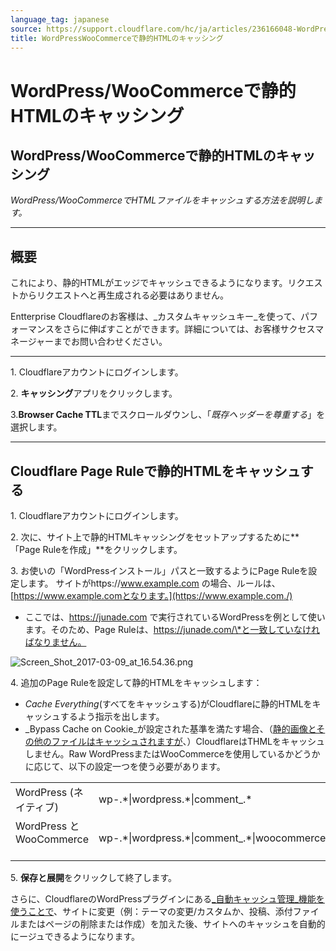 ```yaml
---
language_tag: japanese
source: https://support.cloudflare.com/hc/ja/articles/236166048-WordPress-WooCommerce%E3%81%A7%E9%9D%99%E7%9A%84HTML%E3%81%AE%E3%82%AD%E3%83%A3%E3%83%83%E3%82%B7%E3%83%B3%E3%82%B0
title: WordPressWooCommerceで静的HTMLのキャッシング
---
```


# WordPress/WooCommerceで静的HTMLのキャッシング

## WordPress/WooCommerceで静的HTMLのキャッシング

_WordPress/WooCommerceでHTMLファイルをキャッシュする方法を説明します。_

___

## 概要

これにより、静的HTMLがエッジでキャッシュできるようになります。リクエストからリクエストへと再生成される必要はありません。

Entterprise Cloudflareのお客様は、_カスタムキャッシュキー_を使って、パフォーマンスをさらに伸ばすことができます。詳細については、お客様サクセスマネージャーまでお問い合わせください。

___



1\. Cloudflareアカウントにログインします。

2\. **キャッシング**アプリをクリックします。

3.**Browser Cache TTL**までスクロールダウンし、「_既存ヘッダーを尊重する_」を選択します。

___

## Cloudflare Page Ruleで静的HTMLをキャッシュする

1\. Cloudflareアカウントにログインします。

2\. 次に、サイト上で静的HTMLキャッシングをセットアップするために**「Page Ruleを作成」**をクリックします。

3\. お使いの「WordPressインストール」パスと一致するようにPage Ruleを設定します。 サイトがhttps://www.example.com の場合、ルールは、 [https://www.example.comとなります。](https://www.example.com./)

-   ここでは、https://junade.com で実行されているWordPressを例として使います。そのため、Page Ruleは、https://junade.com/\*と一致していなければなりません。

![Screen_Shot_2017-03-09_at_16.54.36.png](/support/static/Screen_Shot_2017-03-09_at_16.54.36.png)

4\. 追加のPage Ruleを設定して静的HTMLをキャッシュします：

-   _Cache Everything_(すべてをキャッシュする)がCloudflareに静的HTMLをキャッシュするよう指示を出します。　
-   _Bypass Cache on Cookie_が設定された基準を満たす場合、（[静的画像とその他のファイルはキャッシュされますが](https://support.cloudflare.com/hc/en-us/articles/200172516-Which-file-extensions-does-CloudFlare-cache-for-static-content-)、）CloudflareはTHMLをキャッシュしません。Raw WordPressまたはWooCommerceを使用しているかどうかに応じて、以下の設定一つを使う必要があります。

<table><tbody><tr><td>WordPress (ネイティブ)</td><td>wp-.*|wordpress.*|comment_.*</td></tr><tr><td>WordPress と WooCommerce &nbsp; &nbsp;</td><td>wp-.*|wordpress.*|comment_.*|woocommerce_.*</td></tr></tbody></table>


5\. **保存と展開**をクリックして終了します。

さらに、CloudflareのWordPressプラグインにある[_自動キャッシュ管理_機能を使うことで](https://support.cloudflare.com/hc/en-us/articles/115002708027-What-does-Automatic-Cache-Management-in-the-Cloudflare-Plugin-do-)、サイトに変更（例：テーマの変更/カスタムか、投稿、添付ファイルまたはページの削除または作成）を加えた後、サイトへのキャッシュを自動的にージュできるようになります。
